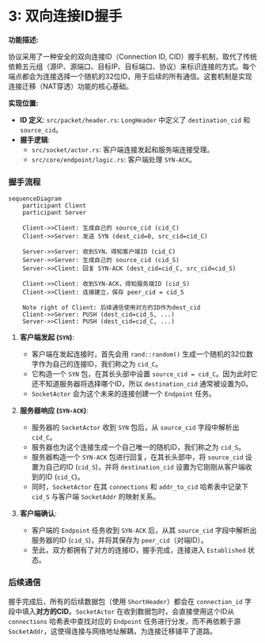 # 3: 双向连接ID握手

**功能描述:**

协议采用了一种安全的双向连接ID（Connection ID, CID）握手机制，取代了传统依赖五元组（源IP、源端口、目标IP、目标端口、协议）来标识连接的方式。每个端点都会为连接选择一个随机的32位ID，用于后续的所有通信。这套机制是实现连接迁移（NAT穿透）功能的核心基础。

**实现位置:**

- **ID 定义**: `src/packet/header.rs`: `LongHeader` 中定义了 `destination_cid` 和 `source_cid`。
- **握手逻辑**:
    - `src/socket/actor.rs`: 客户端连接发起和服务端连接受理。
    - `src/core/endpoint/logic.rs`: 客户端处理 `SYN-ACK`。

### 握手流程

```mermaid
sequenceDiagram
    participant Client
    participant Server

    Client->>Client: 生成自己的 source_cid (cid_C)
    Client->>Server: 发送 SYN (dest_cid=0, src_cid=cid_C)
    
    Server->>Server: 收到SYN，得知客户端ID (cid_C)
    Server->>Server: 生成自己的 source_cid (cid_S)
    Server->>Client: 回复 SYN-ACK (dest_cid=cid_C, src_cid=cid_S)

    Client->>Client: 收到SYN-ACK，得知服务端ID (cid_S)
    Client->>Client: 连接建立，保存 peer_cid = cid_S
    
    Note right of Client: 后续通信使用对方的ID作为dest_cid
    Client->>Server: PUSH (dest_cid=cid_S, ...)
    Server->>Client: PUSH (dest_cid=cid_C, ...)
```

1.  **客户端发起 (`SYN`)**:
    - 客户端在发起连接时，首先会用 `rand::random()` 生成一个随机的32位数字作为自己的连接ID，我们称之为 `cid_C`。
    - 它构造一个 `SYN` 包，在其长头部中设置 `source_cid = cid_C`。因为此时它还不知道服务器将选择哪个ID，所以 `destination_cid` 通常被设置为0。
    - `SocketActor` 会为这个未来的连接创建一个 `Endpoint` 任务。

2.  **服务器响应 (`SYN-ACK`)**:
    - 服务器的 `SocketActor` 收到 `SYN` 包后，从 `source_cid` 字段中解析出 `cid_C`。
    - 服务器也为这个连接生成一个自己唯一的随机ID，我们称之为 `cid_S`。
    - 服务器构造一个 `SYN-ACK` 包进行回复，在其长头部中，将 `source_cid` 设置为自己的ID (`cid_S`)，并将 `destination_cid` 设置为它刚刚从客户端收到的ID (`cid_C`)。
    - 同时，`SocketActor` 在其 `connections` 和 `addr_to_cid` 哈希表中记录下 `cid_S` 与客户端 `SocketAddr` 的映射关系。

3.  **客户端确认**:
    - 客户端的 `Endpoint` 任务收到 `SYN-ACK` 后，从其 `source_cid` 字段中解析出服务器的ID (`cid_S`)，并将其保存为 `peer_cid`（对端ID）。
    - 至此，双方都拥有了对方的连接ID，握手完成，连接进入 `Established` 状态。

### 后续通信

握手完成后，所有的后续数据包（使用 `ShortHeader`）都会在 `connection_id` 字段中填入**对方的CID**。`SocketActor` 在收到数据包时，会直接使用这个ID从 `connections` 哈希表中查找对应的 `Endpoint` 任务进行分发，而不再依赖于源 `SocketAddr`，这使得连接与网络地址解耦，为连接迁移铺平了道路。 